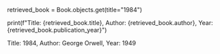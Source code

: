 <!-- WHILE IN DJANGO SHELL -->
<!--  Retrieve -->
retrieved_book = Book.objects.get(title="1984")

<!-- DISPLAY BOOK DETAILS -->
print(f"Title: {retrieved_book.title}, Author: {retrieved_book.author}, Year: {retrieved_book.publication_year}")

<!-- OUTPUT -->
Title: 1984, Author: George Orwell, Year: 1949